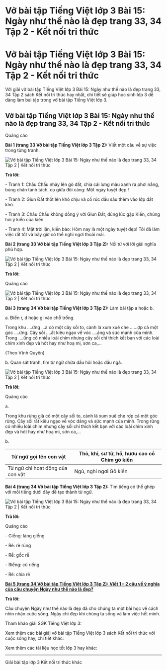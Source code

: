 # Vở bài tập Tiếng Việt lớp 3 Bài 15: Ngày như thế nào là đẹp trang 33, 34 Tập 2 - Kết nối tri thức

# Vở bài tập Tiếng Việt lớp 3 Bài 15: Ngày như thế nào là đẹp trang 33, 34 Tập 2 - Kết nối tri thức

Với giải vở bài tập Tiếng Việt lớp 3 Bài 15: Ngày như thế nào là đẹp trang 33, 34 Tập 2 sách Kết nối tri thức hay nhất, chi tiết sẽ giúp học sinh lớp 3 dễ dàng làm bài tập trong vở bài tập Tiếng Việt lớp 3.

## Vở bài tập Tiếng Việt lớp 3 Bài 15: Ngày như thế nào là đẹp trang 33, 34 Tập 2 - Kết nối tri thức

Quảng cáo

**Bài 1 (trang 33 Vở bài tập Tiếng Việt lớp 3 Tập 2):** Viết một câu về sự việc trong từng tranh.

![Vở bài tập Tiếng Việt lớp 3 Bài 15: Ngày như thế nào là đẹp trang 33, 34 Tập 2 | Kết nối tri thức](https://vietjack.com/vbt-tieng-viet-3-kn/images/bai-15-ngay-nhu-the-nao-la-dep-140421.PNG)

**Trả lời:**

\- Tranh 1: Châu Chấu nhảy lên gò đất, chìa cái lưng màu xanh ra phơi nắng, búng chân tanh tách, cọ giữa đôi càng: Một ngày tuyệt đẹp !

\- Tranh 2: Giun Đất thốt lên khó chịu và cố rúc đầu sâu thêm vào lớp đất khô.

\- Tranh 3: Châu Chấu không đồng ý với Giun Đất, đúng lúc gặp Kiến, chúng hỏi ý kiến của kiến.

\- Tranh 4: Mặt trời lặn, kiến bảo: Hôm nay là một ngày tuyệt đẹp! Tôi đã làm việc rất tốt và bây giờ có thể nghỉ ngơi thoải mái.

**Bài 2 (trang 33 Vở bài tập Tiếng Việt lớp 3 Tập 2):** Nối từ với lời giải nghĩa phù hợp.

![Vở bài tập Tiếng Việt lớp 3 Bài 15: Ngày như thế nào là đẹp trang 33, 34 Tập 2 | Kết nối tri thức](https://vietjack.com/vbt-tieng-viet-3-kn/images/bai-15-ngay-nhu-the-nao-la-dep-140416.PNG)

**Trả lời:**

Quảng cáo

![Vở bài tập Tiếng Việt lớp 3 Bài 15: Ngày như thế nào là đẹp trang 33, 34 Tập 2 | Kết nối tri thức](https://vietjack.com/vbt-tieng-viet-3-kn/images/bai-15-ngay-nhu-the-nao-la-dep-140418.PNG)

**Bài 3 (trang 34 Vở bài tập Tiếng Việt lớp 3 Tập 2):** Làm bài tập a hoặc b.

a. Điền r, d hoặc gi vào chỗ trống.

Trong khu ....ừng ...à có một cây sồi to, cành lá xum xuê che ……ợp cả một góc ....ừng. Cây sồi ....ất kiêu ngạo về vóc ....áng và sức mạnh của mình. Trong ....ừng có nhiều loài chim nhưng cây sồi chỉ thích kết bạn với các loài chim xinh đẹp và hót hay như hoạ mi, sơn ca,...

(Theo Vĩnh Quyên)

b. Quan sát tranh, tìm từ ngữ chứa dấu hỏi hoặc dấu ngã.

![Vở bài tập Tiếng Việt lớp 3 Bài 15: Ngày như thế nào là đẹp trang 33, 34 Tập 2 | Kết nối tri thức](https://vietjack.com/vbt-tieng-viet-3-kn/images/bai-15-ngay-nhu-the-nao-la-dep-140420.PNG)

**Trả lời:**

Quảng cáo

a.

Trong khu rừng già có một cây sồi to, cành lá xum xuê che rợp cả một góc rừng. Cây sồi rất kiêu ngạo về vóc dáng và sức mạnh của mình. Trong rừng có nhiều loài chim nhưng cây sồi chỉ thích kết bạn với các loài chim xinh đẹp và hót hay như hoạ mi, sơn ca,...

b.

Từ ngữ gọi tên con vật |  Thỏ, khỉ, sư tử, hổ, hươu cao cổ Chim gõ kiến  
---|---  
Từ ngữ chỉ hoạt động của con vật |  Ngủ, nghỉ ngơi Gõ kiến  
  
**Bài 4 (trang 34 Vở bài tập Tiếng Việt lớp 3 Tập 2):** Tìm tiếng có thể ghép với mỗi tiếng dưới đây để tạo thành từ ngữ.

![Vở bài tập Tiếng Việt lớp 3 Bài 15: Ngày như thế nào là đẹp trang 33, 34 Tập 2 | Kết nối tri thức](https://vietjack.com/vbt-tieng-viet-3-kn/images/bai-15-ngay-nhu-the-nao-la-dep-140417.PNG)

**Trả lời:**

Quảng cáo

\- Giềng: láng giềng

\- Rẻ: rẻ rúng

\- Rễ: gốc rễ

\- Riềng: củ riềng

\- Rẽ: chia rẽ

[**Bài 5 (trang 34 Vở bài tập Tiếng Việt lớp 3 Tập 2):** **Viết 1 – 2 câu về ý nghĩa của câu chuyện Ngày như thế nào là đẹp?**](https://vietjack.com/vbt-tieng-viet-3-kn/viet-1-2-cau-ve-y-nghia-cua-cau-chuyen-ngay-nhu-the-nao-la-dep-vm.jsp)

**Trả lời:**

Câu chuyện Ngày như thế nào là đẹp đã cho chúng ta một bài học về cách nhìn nhận cuộc sống. Ngày chỉ đẹp khi chúng ta sống và làm việc hết mình.

Tham khảo giải SGK Tiếng Việt lớp 3:

Xem thêm các bài giải vở bài tập Tiếng Việt lớp 3 sách Kết nối tri thức với cuộc sống hay, chi tiết khác:

Xem thêm các tài liệu học tốt lớp 3 hay khác:

* * *

Giải bài tập lớp 3 Kết nối tri thức khác

